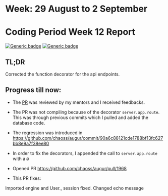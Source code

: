 # Week: 29 August to 2 September
# Coding Period Week 12 Report
[![Generic badge](https://img.shields.io/badge/Status-Done-<>.svg)](https://shields.io/)
[![Generic badge](https://img.shields.io/badge/Last_Updated_(IST)-September_1,_2022-e10b95.svg)](https://shields.io/)

## TL;DR
Corrected the function decorator for the api endpoints.

## Progress till now:
- The [PR](https://github.com/chaoss/augur/pull/1953) was reviewed by my mentors and I received feedbacks.
- The PR was not compiling because of the decorator `server.app.route`. This was through previous commits which I pulled and added the database code. 

- The regression was introduced in https://github.com/chaoss/augur/commit/90a6c88121cde1788bf13fc627bb8e9a7f38ee80

- In order to fix the decorators, I appended the call to `server.app.route` with a `@`
- Opened PR https://github.com/chaoss/augur/pull/1968
- This PR fixes:

Imported engine and User., session fixed.
Changed echo message
